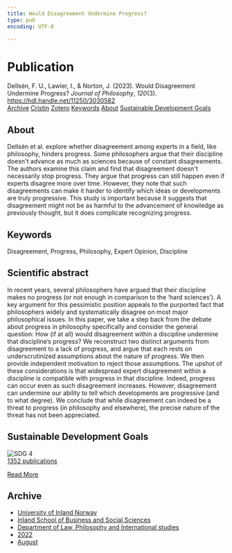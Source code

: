 ```yaml
---
title: Would Disagreement Undermine Progress?
type: pub
encoding: UTF-8

---
```

<h1>Publication</h1>
<article id="csl-bib-container-CPPU23E9" class="csl-bib-container">
  <div class="csl-bib-body"> <div class="csl-entry">Dellsén, F. U., Lawler, I., &#38; Norton, J. (2023). Would Disagreement Undermine Progress? <i>Journal of Philosophy</i>, <i>120</i>(3). <a href="https://hdl.handle.net/11250/3030582">https://hdl.handle.net/11250/3030582</a></div> </div>
  <div class="csl-bib-buttons">
    <a href="#taxonomy-article-CPPU23E9" alt="archive" class="csl-bib-button">Archive</a>
    <a href="https://app.cristin.no/results/show.jsf?id=2042527" alt="Cristin" class="csl-bib-button">Cristin</a>
    <a href="http://zotero.org/groups/5881554/items/CPPU23E9" alt="Zotero" class="csl-bib-button">Zotero</a>
    <a href="#keywords-article-CPPU23E9" alt="keywords" class="csl-bib-button">Keywords</a>
    <a href="#about-article-CPPU23E9" alt="about_pub" class="csl-bib-button">About</a>
    <a href="#sdg-article-CPPU23E9" alt="sdg" class="csl-bib-button">Sustainable Development Goals</a>
  </div>
  <div id="csl-bib-meta-container-CPPU23E9"></div>
</article>
<div id="csl-bib-meta-CPPU23E9" class="csl-bib-meta">
  <article id="about-article-CPPU23E9" class="about_pub-article">
    <h1>About</h1>
    Dellsén et al. explore whether disagreement among experts in a field, like philosophy, hinders progress. Some philosophers argue that their discipline doesn't advance as much as sciences because of constant disagreements. The authors examine this claim and find that disagreement doesn't necessarily stop progress. They argue that progress can still happen even if experts disagree more over time. However, they note that such disagreements can make it harder to identify which ideas or developments are truly progressive. This study is important because it suggests that disagreement might not be as harmful to the advancement of knowledge as previously thought, but it does complicate recognizing progress.
  </article>
  <article id="keywords-article-CPPU23E9" class="keywords-article">
    <h1>Keywords</h1>
    Disagreement, Progress, Philosophy, Expert Opinion, Discipline
  </article>
  <article id="abstract-article-CPPU23E9" class="abstract-article">
    <h1>Scientific abstract</h1>
    In recent years, several philosophers have argued that their discipline makes no progress (or 
not enough in comparison to the ‘hard sciences’). A key argument for this pessimistic position 
appeals to the purported fact that philosophers widely and systematically disagree on most 
major philosophical issues. In this paper, we take a step back from the debate about progress 
in philosophy specifically and consider the general question: How (if at all) would disagreement within a discipline undermine that discipline’s progress? We reconstruct two distinct 
arguments from disagreement to a lack of progress, and argue that each rests on underscrutinized assumptions about the nature of progress. We then provide independent motivation to 
reject those assumptions. The upshot of these considerations is that widespread expert disagreement within a discipline is compatible with progress in that discipline. Indeed, progress 
can occur even as such disagreement increases. However, disagreement can undermine our 
ability to tell which developments are progressive (and to what degree). We conclude that 
while disagreement can indeed be a threat to progress (in philosophy and elsewhere), the 
precise nature of the threat has not been appreciated.
  </article>
  <article id="sdg-article-CPPU23E9" class="sdg-article">
    <h1>Sustainable Development Goals</h1>
    <div class="sdg-container"><div id="sdg4" class="sdg">
        <img src="{{< params subfolder >}}images/sdg/sdg04_en.png" class="image" alt="SDG 4">
        <div class="sdg-overlay">
          <a href="/en/archive/?key=?sdg=4#archive" class="sdg-publication-count"><span>1352</span> publications</a>
          <p><a href="https://sdgs.un.org/goals/goal4" class="sdg-read-more">Read More</a></p>
        </div>
      </div></div>
  </article>
  <article id="taxonomy-article-CPPU23E9" class="taxonomy-article">
    <h1>Archive</h1>
    <ul>
      <li>
        <a href="/en/archive/?key=3DCRN523">University of Inland Norway</a>
      </li>
      <li>
        <a href="/en/archive/?key=DU8Q9LN9">Inland School of Business and Social Sciences</a>
      </li>
      <li>
        <a href="/en/archive/?key=ITYAG68H">Department of Law, Philosophy and International studies</a>
      </li>
      <li>
        <a href="/en/archive/?key=B7XWRJNE">2022</a>
      </li>
      <li>
        <a href="/en/archive/?key=285CWNHG">August</a>
      </li>
    </ul>
  </article>
</div>
